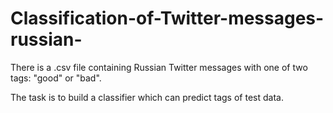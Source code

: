 # Classification-of-Twitter-messages-russian-

There is a .csv file containing Russian Twitter messages with one of two tags: "good" or "bad". 

The task is to build a classifier which can predict tags of test data.
